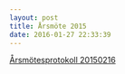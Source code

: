 ```yaml
---
layout: post
title: Årsmöte 2015
date: 2016-01-27 22:33:39
---
```


<a href="http://fristadkollektivhus.se/a%cc%8arsmo%cc%88te-2015/a%cc%8arsmo%cc%88tesprotokoll-20150216/" rel="attachment wp-att-788">Årsmötesprotokoll 20150216</a>